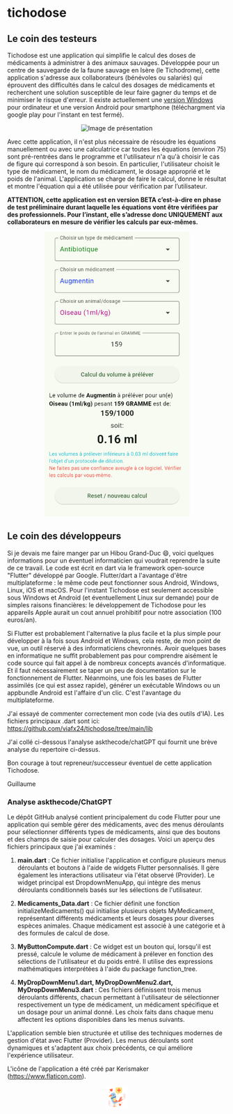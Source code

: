 # tichodose
## Le coin des testeurs

<p>Tichodose est une application qui simplifie le calcul des doses de médicaments à administrer à des animaux sauvages. Développée pour un centre de sauvegarde de la faune sauvage en Isère (le Tichodrome), cette application s'adresse aux collaborateurs (bénévoles ou salariés) qui éprouvent des difficultés dans le calcul des dosages de médicaments et recherchent une solution susceptible de leur faire gagner du temps et de minimiser le risque d'erreur. Il existe actuellement une <a href="https://github.com/viafx24/tichodose/releases/tag/v0.1.1">version Windows</a> pour ordinateur et une version Android pour smartphone (téléchargment via google play pour l'instant en test fermé). <p>  

<p align="center">
<img src="https://github.com/viafx24/tichodose/blob/main/images/DALL%C2%B7E%202024-09-01%2010.41.51%20-%20A%20m.png" alt="Image de présentation" width="50%">
</p>

<p>Avec cette application, il n'est plus nécessaire de résoudre les équations manuellement ou avec une calculatrice car toutes les équations (environ 75) sont pré-rentrées dans le programme et l'utilisateur n'a qu'à choisir le cas de figure qui correspond à son besoin. En particulier, l'utilisateur choisit le type de médicament, le nom du médicament, le dosage approprié et le poids de l'animal. L'application se charge de faire le calcul, donne le résultat et montre l'équation qui a été utilisée pour vérification par l’utilisateur.<p>
	
<p><b>ATTENTION, cette application est en version BETA c’est-à-dire en phase de test préliminaire durant laquelle les équations vont être vérifiées par des professionnels. Pour l’instant, elle s’adresse donc UNIQUEMENT aux collaborateurs en mesure de vérifier les calculs par eux-mêmes.</b><p>

<p align="center">
  <img src="https://github.com/viafx24/tichodose/blob/main/images/Capture_4.png" alt="capture d'écran">
</p>

## Le coin des développeurs

Si je devais me faire manger par un Hibou Grand-Duc 😄, voici quelques informations pour un éventuel informaticien qui voudrait reprendre la suite de ce travail. Le code est écrit en dart via le framework open-source "Flutter" développé par Google. Flutter/dart a l'avantage d'être multiplateforme : le même code peut fonctionner sous Android, Windows, Linux, iOS et macOS. Pour l'instant Tichodose est seulement accessible sous Windows et Android (et éventuellement Linux sur demande) pour de simples raisons financières: le développement de Tichodose pour les appareils Apple aurait un cout annuel prohibitif pour notre association (100 euros/an).  

Si Flutter est probablement l'alternative la plus facile et la plus simple pour développer à la fois sous Android et Windows, cela reste, de mon point de vue, un outil réservé à des informaticiens chevronnés. Avoir quelques bases en informatique ne suffit probablement pas pour comprendre aisément le code source qui fait appel à de nombreux concepts avancés d'informatique. Et il faut nécessairement se taper un peu de documentation sur le fonctionnement de Flutter. Néanmoins, une fois les bases de Flutter assimilés (ce qui est assez rapide), générer un exécutable Windows ou un appbundle Android est l'affaire d'un clic. C'est l'avantage du multiplateforme.  

J'ai essayé de commenter correctement mon code (via des outils d'IA). Les fichiers principaux .dart sont ici: https://github.com/viafx24/tichodose/tree/main/lib  

J'ai collé ci-dessous l'analyse askthecode/chatGPT qui fournit une brève analyse du repertoire ci-dessus.  

Bon courage à tout repreneur/successeur éventuel de cette application Tichodose.  

Guillaume


### Analyse askthecode/ChatGPT

Le dépôt GitHub analysé contient principalement du code Flutter pour une application qui semble gérer des médicaments, avec des menus déroulants pour sélectionner différents types de médicaments, ainsi que des boutons et des champs de saisie pour calculer des dosages. Voici un aperçu des fichiers principaux que j'ai examinés :

1. **main.dart** : Ce fichier initialise l'application et configure plusieurs menus déroulants et boutons à l'aide de widgets Flutter personnalisés. Il gère également les interactions utilisateur via l'état observé (Provider). Le widget principal est DropdownMenuApp, qui intègre des menus déroulants conditionnels basés sur les sélections de l'utilisateur.
 
2. **Medicaments_Data.dart** : Ce fichier définit une fonction initializeMedicaments() qui initialise plusieurs objets MyMedicament, représentant différents médicaments et leurs dosages pour diverses espèces animales. Chaque médicament est associé à une catégorie et à des formules de calcul de dose.
 
3. **MyButtonCompute.dart** : Ce widget est un bouton qui, lorsqu'il est pressé, calcule le volume de médicament à prélever en fonction des sélections de l'utilisateur et du poids entré. Il utilise des expressions mathématiques interprétées à l'aide du package function_tree.
 
4. **MyDropDownMenu1.dart, MyDropDownMenu2.dart, MyDropDownMenu3.dart** : Ces fichiers définissent trois menus déroulants différents, chacun permettant à l'utilisateur de sélectionner respectivement un type de médicament, un médicament spécifique et un dosage pour un animal donné. Les choix faits dans chaque menu affectent les options disponibles dans les menus suivants.
 
L'application semble bien structurée et utilise des techniques modernes de gestion d'état avec Flutter (Provider). Les menus déroulants sont dynamiques et s'adaptent aux choix précédents, ce qui améliore l'expérience utilisateur.

L'icône de l'application a été créé par Kerismaker (https://www.flaticon.com).  

<p align="center">
<img src="https://github.com/viafx24/tichodose/blob/main/images/playstore.png" alt="Icône de l'application" width="10%">
</p>

